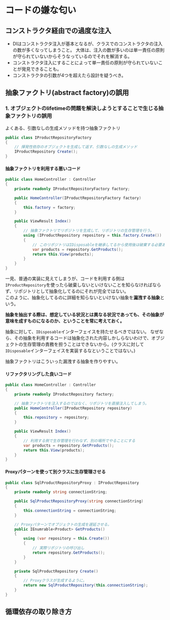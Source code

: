 # コードの嫌な匂い

## コンストラクタ経由での過度な注入
* DIはコンストラクタ注入が基本となるが、クラスでのコンストラクタの注入の数が多くなってしまうこと。
大体は、注入の数が多いのは単一責任の原則が守られていないからそうなっているのでそれを解消する。
* コンストラクタ注入にすることによって単一責任の原則が守られていないことが発見できることも。
* コンストラクタの引数が4つを超えたら設計を疑うべき。

## 抽象ファクトリ(abstract factory)の誤用


### 1. オブジェクトのlifetimeの問題を解決しようとすることで生じる抽象ファクトリの誤用


よくある、引数なしの生成メソッドを持つ抽象ファクトリ

```cs
public class IProductRepositoryFactory
{
    // 揮発性依存のオブジェクトを生成して返す、引数なしの生成メソッド
    IProductRepository Create();
}
```

#### 抽象ファクトリを利用する悪いコード
```cs
public class HomeController : Controller
{
    private readonly IProductRepositoryFactory factory;

    public HomeController(IProductRepositoryFactory factory)
    {
        this.factory = factory;
    }

    public ViewResult Index()
    {
        // 抽象ファクトリでリポジトリを生成して、リポジトリの生存管理を行う。
        using (IProductRepository repository = this.factory.Create())
        {
            // このリポジトリはIDisposableを継承してるから使用後は破棄する必要あり。
            var products = repository.GetProducts();
            return this.View(products);
        }
    }
}
```

一見、普通の実装に見えてしまうが、コードを利用する側は`IProductRepository`を使ったら破棄しないといけないことを知らなければならず、リポジトリとして抽象化してるのにそれが完全ではない。 <br>
このように、抽象化してるのに詳細を知らないといけない抽象を**漏洩する抽象**という。


**抽象を抽出する際は、想定している状況とは異なる状況であっても、その抽象が意味を成すものになるのか、ということを常に考えておく。**


抽象に対して、`IDisposable`インターフェイスを持たせるべきではない。
なぜなら、その抽象を利用するコードは抽象化された内容しかしらないわけで、オブジェクトの生存管理の責務を担うことはできないから。(クラスに対して`IDisposable`インターフェイスを実装するなということではない。)

抽象ファクトリはこういった漏洩する抽象を作りやすい。



#### リファクタリングした良いコード

```cs
public class HomeController : Controller
{
    private readonly IProductRepository factory;

    // 抽象ファクトリを注入するのではなく、リポジトリを直接注入してしまう。
    public HomeController(IProductRepository repository)
    {
        this.repository = repository;
    }

    public ViewResult Index()
    {
        // 利用する側で生存管理を行わなず、別の場所でやることにする
        var products = repository.GetProducts();
        return this.View(products);
    }
}
```

#### Proxyパターンを使って別クラスに生存管理させる
```cs
public class SqlProductRepositoryProxy : IProductRepository
{
    private readonly string connectionString;

    public SqlProductRepositoryProxy(string connectionString)
    {
        this.connectionString = connectionString;
    }

    // Proxyパターンでオブジェクトの生成を遅延させる。
    public IEnumrable<Product> GetProducts()
    {
        using (var repository = this.Create())
        {
            // 実際リポジトリの呼び出し
            return repository.GetProducts();
        }
    }

    private SqlProductRepository Create()
    {
        // Proxyクラスが生成するように。
        return new SqlProductRepository(this.connectionString);
    }
}
```




## 循環依存の取り除き方

